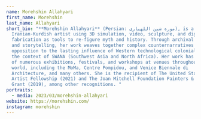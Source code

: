 ```yaml
---
name: Morehshin Allahyari
first_name: Morehshin
last_name: Allahyari
short_bio: "**Morehshin Allahyari** (Persian: موره شین اللهیاری‎), is a NY based
  Iranian-Kurdish artist using 3D simulation, video, sculpture, and digital
  fabrication as tools to re-figure myth and history. Through archival practices
  and storytelling, her work weaves together complex counternarratives in
  opposition to the lasting influence of Western technological colonialism in
  the context of SWANA (Southwest Asia and North Africa). Her work has been part
  of numerous exhibitions, festivals, and workshops at venues throughout the
  world, including the MoMa, Centre Pompidou, and Venice Biennale di
  Architecture, and many others. She is the recipient of The United States
  Artist Fellowship (2021) and The Joan Mitchell Foundation Painters & Sculptors
  Grant (2019), among other recognitions. "
portraits:
  - media: 2023/03/morehshin-allahyari
website: https://morehshin.com/
instagram: morehshin
---
```

